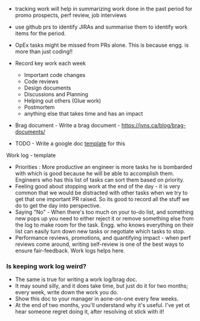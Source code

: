 - tracking work will help in summarizing work done in the past period for promo prospects, perf review, job interviews
- use github prs to identify JIRAs and summarise them to identify work items for the period. 
- OpEx tasks might be missed from PRs alone. This is because engg. is more than just coding!!

- Record key work each week 
	- Important code changes 
	- Code reviews 
	- Design documents
	- Discussions and Planning
	- Helping out others (Glue work)
	- Postmortem 
	- anything else that takes time and has an impact

- Brag document - Write a brag document - https://jvns.ca/blog/brag-documents/
- TODO - Write a google doc [template](https://docs.google.com/document/d/1jZlfSKQkcis1yMkaXa2ztEn9UOOfBPA1HiR-Zlge4QY/edit?tab=t.0) for this 


Work log - template 
- Priorities : More productive an engineer is more tasks he is bombarded with which is good because he will be able to accomplish them. Engineers who has this list of tasks can sort them based on priority. 
- Feeling good about stopping work at the end of the day -  it is very common that we would be distracted with other tasks when we try to get that one important PR raised. So its good to record all the stuff we do to get the day into perspective. 
- Saying "No" - When there's too much on your to-do list, and something new pops up you need to either reject it or remove something else from the log to make room for the task. Engg. who knows everything on their list can easily turn down new tasks or negotiate which tasks to stop. 
- Performance reviews, promotions, and quantifying impact - when perf reviews come around, writing self-review is one of the best ways to ensure fair-feedback. Work logs helps here.


### Is keeping work log weird?

- The same is true for writing a work log/brag doc. 
- It may sound silly, and it does take time, but just do it for two months; every week, write down the work you do. 
- Show this doc to your manager in aone-on-one every few weeks. 
- At the end of two months, you'll understand why it's useful. I've yet ot hear someone regret doing it, after resolving ot stick with it!

